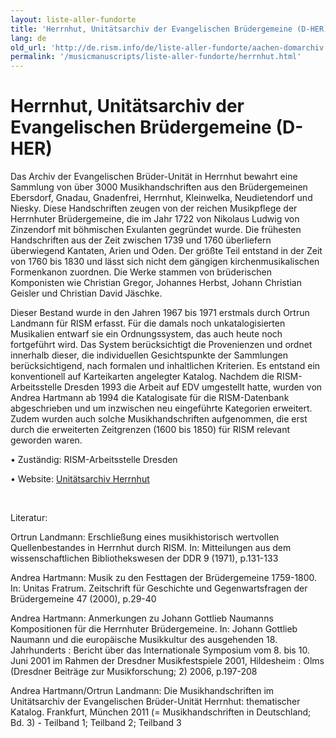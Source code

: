```yaml
---
layout: liste-aller-fundorte
title: 'Herrnhut, Unitätsarchiv der Evangelischen Brüdergemeine (D-HER)'
lang: de
old_url: 'http://de.rism.info/de/liste-aller-fundorte/aachen-domarchiv.html'
permalink: '/musicmanuscripts/liste-aller-fundorte/herrnhut.html'
---
```


# Herrnhut, Unitätsarchiv der Evangelischen Brüdergemeine (D-HER)

Das Archiv der Evangelischen Brüder-Unität in Herrnhut bewahrt eine Sammlung von über 3000 Musikhandschriften aus den Brüdergemeinen Ebersdorf, Gnadau, Gnadenfrei, Herrnhut, Kleinwelka, Neudietendorf und Niesky. Diese Handschriften zeugen von der reichen Musikpflege der Herrnhuter Brüdergemeine, die im Jahr 1722 von Nikolaus Ludwig von Zinzendorf mit böhmischen Exulanten gegründet wurde. Die frühesten Handschriften aus der Zeit zwischen 1739 und 1760 überliefern überwiegend Kantaten, Arien und Oden. Der größte Teil entstand in der Zeit von 1760 bis 1830 und lässt sich nicht dem gängigen kirchenmusikalischen Formenkanon zuordnen. Die Werke stammen von brüderischen Komponisten wie Christian Gregor, Johannes Herbst, Johann Christian Geisler und Christian David Jäschke.

Dieser Bestand wurde in den Jahren 1967 bis 1971 erstmals durch Ortrun Landmann für RISM erfasst. Für die damals noch unkatalogisierten Musikalien entwarf sie ein Ordnungssystem, das auch heute noch fortgeführt wird. Das System berücksichtigt  die Provenienzen und ordnet innerhalb dieser, die individuellen Gesichtspunkte der Sammlungen berücksichtigend, nach formalen und inhaltlichen Kriterien. Es entstand ein konventionell auf Karteikarten angelegter Katalog. Nachdem die RISM-Arbeitsstelle Dresden 1993 die Arbeit auf EDV umgestellt hatte, wurden von Andrea Hartmann ab 1994 die Katalogisate für die RISM-Datenbank abgeschrieben und um inzwischen neu eingeführte Kategorien erweitert. Zudem wurden auch solche Musikhandschriften aufgenommen, die erst durch die erweiterten Zeitgrenzen (1600 bis 1850) für RISM relevant geworden waren.

• Zuständig: RISM-Arbeitsstelle Dresden

• Website: [Unitätsarchiv Herrnhut](http://www.archiv.ebu.de/)

&nbsp;

Literatur:

Ortrun Landmann: Erschließung eines musikhistorisch wertvollen Quellenbestandes in Herrnhut durch RISM. In: Mitteilungen aus dem wissenschaftlichen Bibliothekswesen der DDR 9 (1971), p.131-133

Andrea Hartmann: Musik zu den Festtagen der Brüdergemeine 1759-1800. In: Unitas Fratrum. Zeitschrift für Geschichte und Gegenwartsfragen der Brüdergemeine 47 (2000), p.29-40

Andrea Hartmann: Anmerkungen zu Johann Gottlieb Naumanns Kompositionen für die Herrnhuter Brüdergemeine. In: Johann Gottlieb Naumann und die europäische Musikkultur des ausgehenden 18. Jahrhunderts : Bericht über das Internationale Symposium vom 8. bis 10. Juni 2001 im Rahmen der Dresdner Musikfestspiele 2001, Hildesheim : Olms (Dresdner Beiträge zur Musikforschung; 2) 2006,  p.197-208

Andrea Hartmann/Ortrun Landmann: Die Musikhandschriften im Unitätsarchiv der Evangelischen Brüder-Unität Herrnhut: thematischer Katalog. Frankfurt, München 2011 (= Musikhandschriften in Deutschland; Bd. 3) - Teilband 1; Teilband 2; Teilband 3
